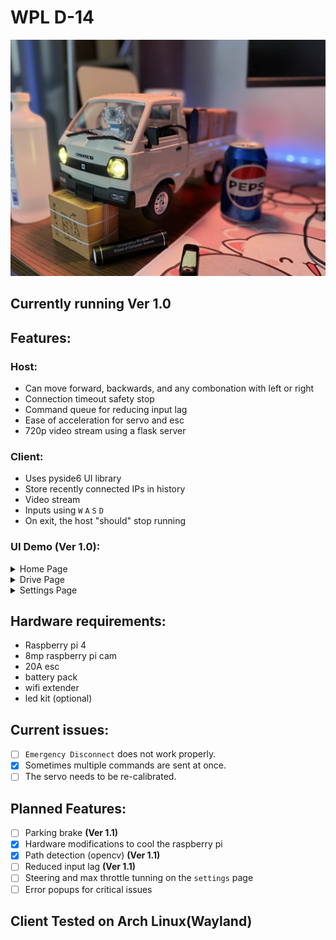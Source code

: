 # WPL D-14 
![Modified WPL D-14 Host](D-14-Mod.jpg)

## Currently running Ver 1.0

## Features:
### Host:
- Can move forward, backwards, and any combonation with left or right
- Connection timeout safety stop
- Command queue for reducing input lag
- Ease of acceleration for servo and esc
- 720p video stream using a flask server

### Client:
- Uses pyside6 UI library
- Store recently connected IPs in history
- Video stream
- Inputs using `W` `A` `S` `D`
- On exit, the host "should" stop running

### UI Demo (Ver 1.0):
<details>

<summary>Home Page</summary>

![Home Page Ver 1.0](Diagrams-Concepts/Ver-1-0/HomePageV1-0.png)

</details>

<details>

<summary>Drive Page</summary>

![Drive Page Ver 1.0](Diagrams-Concepts/Ver-1-0/DrivePageV1-0.png)

</details>

<details>

<summary>Settings Page</summary>

![Settings Page Ver 1.0](Diagrams-Concepts/Ver-1-0/SettingsPageV1-0.png)

</details>

## Hardware requirements:
- Raspberry pi 4
- 8mp raspberry pi cam
- 20A esc
- battery pack
- wifi extender
- led kit (optional)

## Current issues:
- [ ] `Emergency Disconnect` does not work properly.
- [x] Sometimes multiple commands are sent at once.
- [ ] The servo needs to be re-calibrated.

## Planned Features:
- [ ] Parking brake **(Ver 1.1)**
- [x] Hardware modifications to cool the raspberry pi
- [x] Path detection (opencv) **(Ver 1.1)**
- [ ] Reduced input lag **(Ver 1.1)**
- [ ] Steering and max throttle tunning on the `settings` page
- [ ] Error popups for critical issues

## Client Tested on Arch Linux(Wayland)